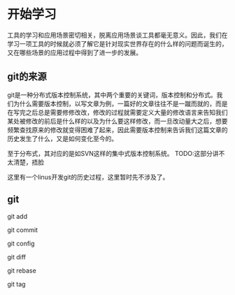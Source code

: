 # 开始学习

工具的学习和应用场景密切相关，脱离应用场景谈工具都毫无意义。因此，我们在学习一项工具的时候就必须了解它是针对现实世界存在的什么样的问题而诞生的，又在哪些场景的应用过程中得到了进一步的发展。

## git的来源
git是一种分布式版本控制系统，其中两个重要的关键词，版本控制和分布式。我们为什么需要版本控制，以写文章为例，一篇好的文章往往不是一蹴而就的，而是在写完之后总是需要修修改改，修改的过程就需要定义大量的修改语言来告知我们某处被修改的前后是什么样的以及为什么要这样修改，而一旦改动量大之后，想要频繁查找原来的修改就变得困难了起来，因此需要版本控制来告诉我们这篇文章的历史发生了什么，又是如何变化至今的。

至于分布式，其对应的是如SVN这样的集中式版本控制系统。
TODO:这部分讲不太清楚，捂脸

这里有一个linus开发git的历史过程，这里暂时先不涉及了。

## git

git add

git commit

git config

git diff 

git rebase 

git tag

